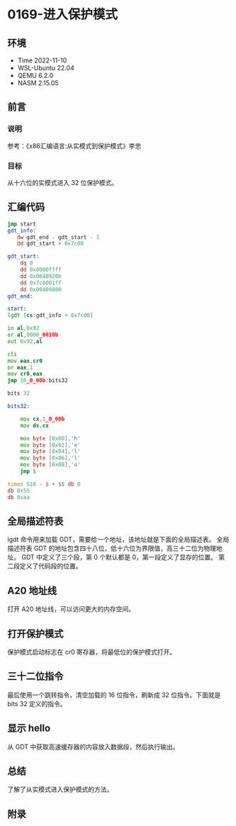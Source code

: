 # 0169-进入保护模式

## 环境

- Time 2022-11-10
- WSL-Ubuntu 22.04
- QEMU 6.2.0
- NASM 2.15.05

## 前言

### 说明

参考：《x86汇编语言:从实模式到保护模式》李忠

### 目标

从十六位的实模式进入 32 位保护模式。

## 汇编代码

```asm
jmp start
gdt_info:
   dw gdt_end - gdt_start - 1
   dd gdt_start + 0x7c00

gdt_start:
    dq 0
    dd 0x8000ffff
    dd 0x0040920b
    dd 0x7c0001ff
    dd 0x00409800
gdt_end:

start:
lgdt [cs:gdt_info + 0x7c00]

in al,0x92
or al,0000_0010b
out 0x92,al

cli
mov eax,cr0
or eax,1
mov cr0,eax
jmp 10_0_00b:bits32

bits 32

bits32:

    mov cx,1_0_00b
    mov ds,cx

    mov byte [0x00],'h'
    mov byte [0x02],'e'
    mov byte [0x04],'l'
    mov byte [0x06],'l'
    mov byte [0x08],'o'
    jmp $

times 510 - $ + $$ db 0
db 0x55
db 0xaa
```

## 全局描述符表

lgdt 命令用来加载 GDT，需要给一个地址，该地址就是下面的全局描述表。
全局描述符表 GDT 的地址包含四十八位，低十六位为界限值，高三十二位为物理地址。
GDT 中定义了三个段，第 0 个默认都是 0，第一段定义了显存的位置。
第二段定义了代码段的位置。

## A20 地址线

打开 A20 地址线，可以访问更大的内存空间。

## 打开保护模式

保护模式启动标志在 cr0 寄存器，将最低位的保护模式打开。

## 三十二位指令

最后使用一个跳转指令，清空加载的 16 位指令，刷新成 32 位指令。下面就是 bits 32 定义的指令。

## 显示 hello

从 GDT 中获取高速缓存器的内容放入数据段，然后执行输出。

## 总结

了解了从实模式进入保护模式的方法。

## 附录
